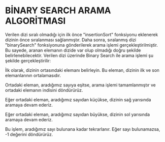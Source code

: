 # BİNARY SEARCH ARAMA ALGORİTMASI
 Verilen dizi sıralı olmadığı için ilk önce "insertionSort" fonksiyonu eklenerek dizinin önce sıralanması sağlanmıştır. Daha sonra, sıralanmış dizi "binarySearch" fonksiyonuna gönderilerek arama işlemi gerçekleştirilmiştir. Bu sayede, aranan elemanın dizide var olup olmadığı doğru şekilde belirlenebilecektir.
Verilen dizi üzerinde Binary Search ile arama işlemi şu şekilde gerçekleştirilir:
 
İlk olarak, dizinin ortasındaki elemanı belirleyin. Bu eleman, dizinin ilk ve son elemanlarının ortalamasıdır.

Ortadaki eleman, aradığımız sayıya eşitse, arama işlemi tamamlanmıştır ve ortadaki elemanın indisini döndürürüz.

Eğer ortadaki eleman, aradığımız sayıdan küçükse, dizinin sağ yarısında aramaya devam ederiz.

Eğer ortadaki eleman, aradığımız sayıdan büyükse, dizinin sol yarısında aramaya devam ederiz.

Bu işlem, aradığımız sayı bulunana kadar tekrarlanır. Eğer sayı bulunamazsa, -1 değerini döndürürüz.
